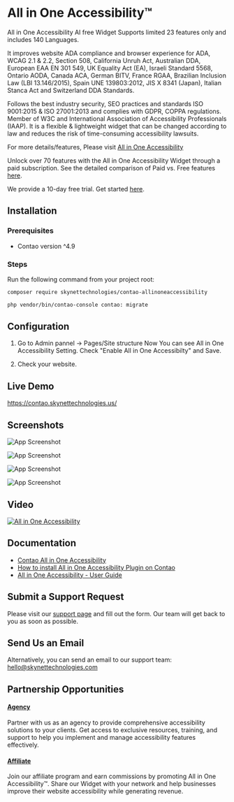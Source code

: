 # All in One Accessibility™

All in One Accessibility AI free Widget Supports limited 23 features only and includes 140 Languages. 
   
It improves website ADA compliance and browser experience for ADA, WCAG 2.1 & 2.2, Section 508, California Unruh Act, Australian DDA, European EAA EN 301 549, UK Equality Act (EA), Israeli Standard 5568, Ontario AODA, Canada ACA, German BITV, France RGAA, Brazilian Inclusion Law (LBI 13.146/2015), Spain UNE 139803:2012, JIS X 8341 (Japan), Italian Stanca Act and Switzerland DDA Standards.
   
Follows the best industry security, SEO practices and standards ISO 9001:2015 & ISO 27001:2013 and complies with GDPR, COPPA regulations. Member of W3C and International Association of Accessibility Professionals (IAAP). It is a flexible & lightweight widget that can be changed according to law and reduces the risk of time-consuming accessibility lawsuits.

For more details/features, Please visit [All in One Accessibility](https://www.skynettechnologies.com/all-in-one-accessibility)

Unlock over 70 features with the All in One Accessibility Widget through a paid subscription. See the detailed comparison of Paid vs. Free features [here](https://www.skynettechnologies.com/all-in-one-accessibility/features).

We provide a 10-day free trial. Get started [here](https://ada.skynettechnologies.us/trial-subscription?utm_source=all-in-one-accessibility&utm_medium=landing-page&utm_campaign=trial-subscription).


## Installation

### Prerequisites
- Contao version ^4.9 

### Steps

Run the following command from your project root:

``` bash
composer require skynettechnologies/contao-allinoneaccessibility
```

``` bash
php vendor/bin/contao-console contao: migrate
```

## Configuration

1. Go to Admin pannel -> Pages/Site structure  Now You can see All in One Accessibility Setting. Check "Enable All in One Accessibilty" and Save.

2. Check your website.


## Live Demo
https://contao.skynettechnologies.us/

## Screenshots

![App Screenshot](https://www.skynettechnologies.com/sites/default/files/screenshot-1-free.jpg?v=2)

![App Screenshot](https://www.skynettechnologies.com/sites/default/files/screenshot-2-free.jpg?v=2)

![App Screenshot](https://www.skynettechnologies.com/sites/default/files/screenshot-3-free.jpg?v=2)

![App Screenshot](https://www.skynettechnologies.com/sites/default/files/screenshot-4-free.jpg?v=2)

## Video

[![All in One Accessibility](https://img.youtube.com/vi/czwC0PKIqkc/0.jpg)](https://www.youtube.com/watch?v=czwC0PKIqkc)

## Documentation

- [Contao All in One Accessibility](https://www.skynettechnologies.com/contao-website-accessibility)
- [How to install All in One Accessibility Plugin on Contao](https://www.skynettechnologies.com/blog/contao-web-accessibility-widget-installation)
- [All in One Accessibility - User Guide](https://www.skynettechnologies.com/sites/default/files/accessibility-widget-features-list.pdf)


## Submit a Support Request

Please visit our [support page](https://www.skynettechnologies.com/report-accessibility-problem) and fill out the form. Our team will get back to you as soon as possible.

## Send Us an Email

Alternatively, you can send an email to our support team:
[hello@skynettechnologies.com](mailto:hello@skynettechnologies.com)

## Partnership Opportunities

#### [Agency](https://www.skynettechnologies.com/agency-partners)

Partner with us as an agency to provide comprehensive accessibility solutions to your clients. Get access to exclusive resources, training, and support to help you implement and manage accessibility features effectively.

#### [Affiliate](https://www.skynettechnologies.com/affiliate-partner)

Join our affiliate program and earn commissions by promoting All in One Accessibility™. Share our Widget with your network and help businesses improve their website accessibility while generating revenue.



